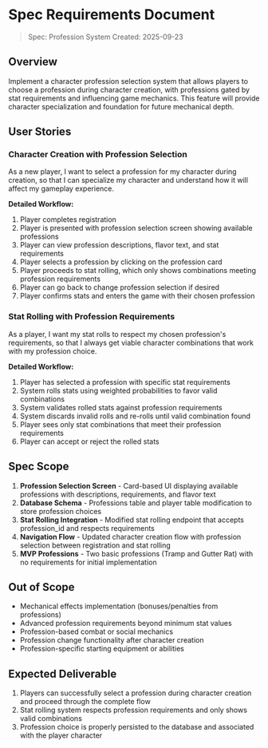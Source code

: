 # Spec Requirements Document

> Spec: Profession System
> Created: 2025-09-23

## Overview

Implement a character profession selection system that allows players to choose a profession during character creation, with professions gated by stat requirements and influencing game mechanics. This feature will provide character specialization and foundation for future mechanical depth.

## User Stories

### Character Creation with Profession Selection

As a new player, I want to select a profession for my character during creation, so that I can specialize my character and understand how it will affect my gameplay experience.

**Detailed Workflow:**
1. Player completes registration
2. Player is presented with profession selection screen showing available professions
3. Player can view profession descriptions, flavor text, and stat requirements
4. Player selects a profession by clicking on the profession card
5. Player proceeds to stat rolling, which only shows combinations meeting profession requirements
6. Player can go back to change profession selection if desired
7. Player confirms stats and enters the game with their chosen profession

### Stat Rolling with Profession Requirements

As a player, I want my stat rolls to respect my chosen profession's requirements, so that I always get viable character combinations that work with my profession choice.

**Detailed Workflow:**
1. Player has selected a profession with specific stat requirements
2. System rolls stats using weighted probabilities to favor valid combinations
3. System validates rolled stats against profession requirements
4. System discards invalid rolls and re-rolls until valid combination found
5. Player sees only stat combinations that meet their profession requirements
6. Player can accept or reject the rolled stats

## Spec Scope

1. **Profession Selection Screen** - Card-based UI displaying available professions with descriptions, requirements, and flavor text
2. **Database Schema** - Professions table and player table modification to store profession choices
3. **Stat Rolling Integration** - Modified stat rolling endpoint that accepts profession_id and respects requirements
4. **Navigation Flow** - Updated character creation flow with profession selection between registration and stat rolling
5. **MVP Professions** - Two basic professions (Tramp and Gutter Rat) with no requirements for initial implementation

## Out of Scope

- Mechanical effects implementation (bonuses/penalties from professions)
- Advanced profession requirements beyond minimum stat values
- Profession-based combat or social mechanics
- Profession change functionality after character creation
- Profession-specific starting equipment or abilities

## Expected Deliverable

1. Players can successfully select a profession during character creation and proceed through the complete flow
2. Stat rolling system respects profession requirements and only shows valid combinations
3. Profession choice is properly persisted to the database and associated with the player character
